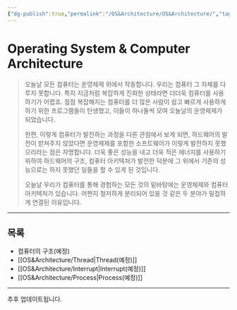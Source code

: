 ```yaml
---
{"dg-publish":true,"permalink":"/OS&Architecture/OS&Architecture/","tags":["OS","컴퓨터아키텍처"],"created":"2024-04-05T17:27:42.912+09:00","updated":"2024-04-19T17:40:34.338+09:00"}
---
```



# Operating System & Computer Architecture

 > 오늘날 모든 컴퓨터는 운영체제 위에서 작동합니다. 우리는 컴퓨터 그 자체를 다루지 못합니다. 특히 지금처럼 복잡하게 진화한 상태라면 더더욱 컴퓨터를 사용하기가 어렵죠. 점점 복잡해지는 컴퓨터를 더 많은 사람이 쉽고 빠르게 사용하게 하기 위한 프로그램들이 탄생했고, 이들이 하나둘씩 모여 오늘날의 운영체제가 되었습니다.
 > 
 > 한편, 이렇게 컴퓨터가 발전하는 과정을 다른 관점에서 보게 되면, 하드웨어의 발전이 받쳐주지 않았다면 운영체제를 포함한 소프트웨어가 이렇게 발전하지 못했으리라는 점은 자명합니다. 더욱 좋은 성능을 내고 더욱 적은 에너지를 사용하기 위하여 하드웨어의 구조, 컴퓨터 아키텍처가 발전한 덕분에 그 위에서 기존의 성능으로는 하지 못했던 일들을 할 수 있게 된 것입니다.
 > 
 > 오늘날 우리가 컴퓨터를 통해 경험하는 모든 것의 밑바탕에는 운영체제와 컴퓨터 아키텍처가 있습니다. 어쩐지 철저하게 분리되어 있을 것 같은 두 분야가 밀접하게 연결된 이유입니다.
 
 ---

## 목록

+ 컴퓨터의 구조(예정)
+ [[OS&Architecture/Thread\|Thread(예정)]]
+ [[OS&Architecture/Interrupt\|Interrupt(예정)]]
+ [[OS&Architecture/Process\|Process(예정)]]

---
추후 업데이트됩니다.